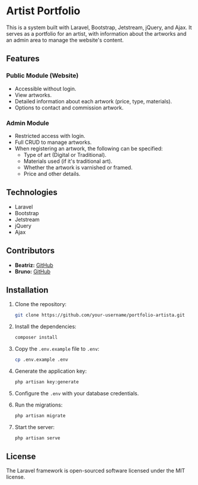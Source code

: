 # Artist Portfolio

This is a system built with Laravel, Bootstrap, Jetstream, jQuery, and Ajax. It serves as a portfolio for an artist, with information about the artworks and an admin area to manage the website's content.

## Features

### Public Module (Website)

- Accessible without login.
- View artworks.
- Detailed information about each artwork (price, type, materials).
- Options to contact and commission artwork.

### Admin Module

- Restricted access with login.
- Full CRUD to manage artworks.
- When registering an artwork, the following can be specified:
  - Type of art (Digital or Traditional).
  - Materials used (if it's traditional art).
  - Whether the artwork is varnished or framed.
  - Price and other details.

## Technologies

- Laravel
- Bootstrap
- Jetstream
- jQuery
- Ajax

## Contributors

- **Beatriz:** [GitHub](https://github.com/beatriz-n)
- **Bruno:** [GitHub](https://github.com/brunohsaz)

## Installation

1. Clone the repository:

    ```bash
    git clone https://github.com/your-username/portfolio-artista.git
    ```

2. Install the dependencies:

    ```bash
    composer install
    ```

3. Copy the `.env.example` file to `.env`:

    ```bash
    cp .env.example .env
    ```

4. Generate the application key:

    ```bash
    php artisan key:generate
    ```

5. Configure the `.env` with your database credentials.

6. Run the migrations:

    ```bash
    php artisan migrate
    ```

7. Start the server:

    ```bash
    php artisan serve
    ```

## License

The Laravel framework is open-sourced software licensed under the MIT license.
